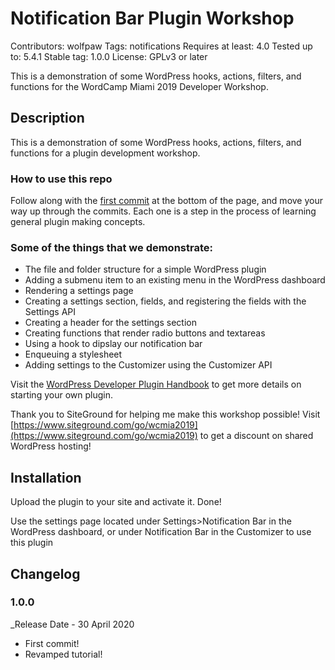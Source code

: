 # Notification Bar Plugin Workshop
Contributors: wolfpaw
Tags: notifications
Requires at least: 4.0
Tested up to: 5.4.1
Stable tag: 1.0.0
License: GPLv3 or later

This is a demonstration of some WordPress hooks, actions, filters, and functions for the WordCamp Miami 2019 Developer Workshop.

## Description

This is a demonstration of some WordPress hooks, actions, filters, and functions for a plugin development workshop.

### How to use this repo
Follow along with the [first commit](https://github.com/davidwolfpaw/plugin-workshop/commits/master) at the bottom of the page, and move your way up through the commits. Each one is a step in the process of learning general plugin making concepts.

### Some of the things that we demonstrate:

* The file and folder structure for a simple WordPress plugin
* Adding a submenu item to an existing menu in the WordPress dashboard
* Rendering a settings page
* Creating a settings section, fields, and registering the fields with the Settings API
* Creating a header for the settings section
* Creating functions that render radio buttons and textareas
* Using a hook to dipslay our notification bar
* Enqueuing a stylesheet
* Adding settings to the Customizer using the Customizer API

Visit the [WordPress Developer Plugin Handbook](https://developer.wordpress.org/plugins/) to get more details on starting your own plugin.

Thank you to SiteGround for helping me make this workshop possible! Visit [https://www.siteground.com/go/wcmia2019](https://www.siteground.com/go/wcmia2019) to get a discount on shared WordPress hosting!


## Installation

Upload the plugin to your site and activate it. Done!

Use the settings page located under Settings>Notification Bar in the WordPress dashboard, or under Notification Bar in the Customizer to use this plugin

## Changelog

### 1.0.0
_Release Date - 30 April 2020

* First commit!
* Revamped tutorial!